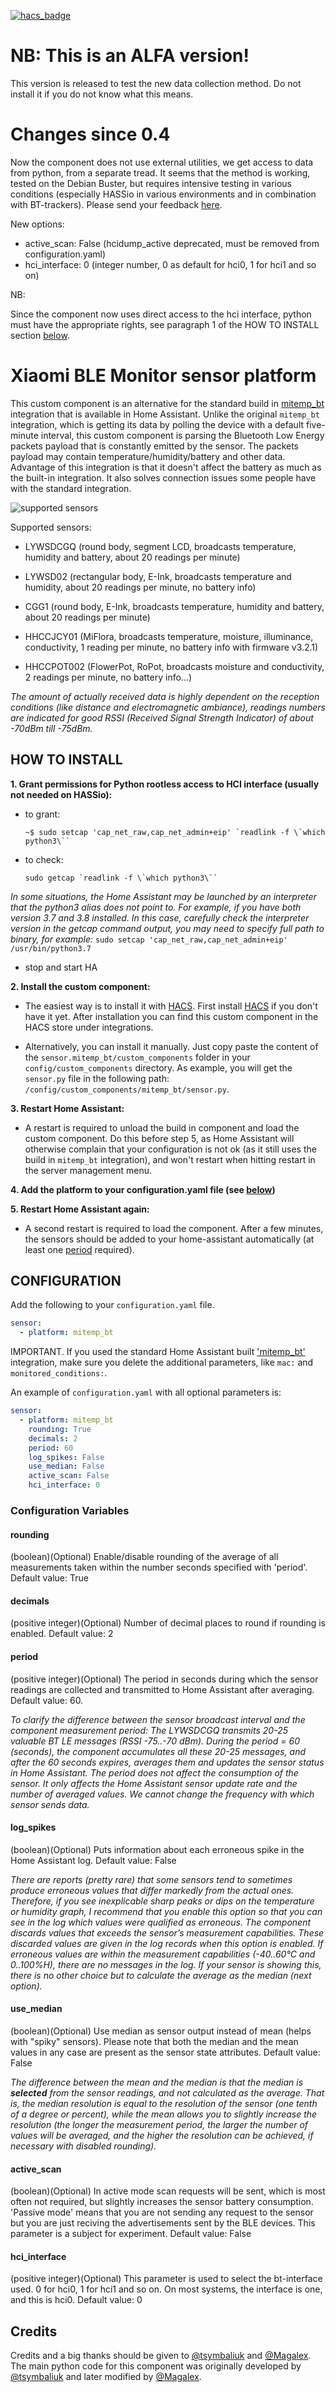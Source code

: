 
[![hacs_badge](https://img.shields.io/badge/HACS-Custom-orange.svg)](https://github.com/custom-components/hacs)

# NB: This is an ALFA version!

This version is released to test the new data collection method.
Do not install it if you do not know what this means.

# Changes since 0.4

Now the component does not use external utilities, we get access to data from python, from a separate tread.
It seems that the method is working, tested on the Debian Buster, but requires intensive testing in various conditions (especially HASSio in various environments and in combination with BT-trackers).
Please send your feedback [here](https://github.com/custom-components/sensor.mitemp_bt/issues/29).

New options:

- active_scan: False (hcidump_active deprecated, must be removed from configuration.yaml)
- hci_interface: 0 (integer number, 0 as default for hci0, 1 for hci1 and so on)

NB:

Since the component now uses direct access to the hci interface, python must have the appropriate rights, see paragraph 1 of the HOW TO INSTALL section [below](#how-to-install).

# Xiaomi BLE Monitor sensor platform

This custom component is an alternative for the standard build in [mitemp_bt](https://www.home-assistant.io/integrations/mitemp_bt/) integration that is available in Home Assistant. Unlike the original `mitemp_bt` integration, which is getting its data by polling the device with a default five-minute interval, this custom component is parsing the Bluetooth Low Energy packets payload that is constantly emitted by the sensor. The packets payload may contain temperature/humidity/battery and other data. Advantage of this integration is that it doesn't affect the battery as much as the built-in integration. It also solves connection issues some people have with the standard integration.

![supported sensors](https://raw.github.com/custom-components/sensor.mitemp_bt/master/sensors.jpg)

Supported sensors:

- LYWSDCGQ
 (round body, segment LCD, broadcasts temperature, humidity and battery, about 20 readings per minute)

- LYWSD02
 (rectangular body, E-Ink, broadcasts temperature and humidity, about 20 readings per minute, no battery info)

- CGG1
 (round body, E-Ink, broadcasts temperature, humidity and battery, about 20 readings per minute)

- HHCCJCY01
 (MiFlora, broadcasts temperature, moisture, illuminance, conductivity, 1 reading per minute, no battery info with firmware v3.2.1)

- HHCCPOT002
 (FlowerPot, RoPot, broadcasts moisture and conductivity, 2 readings per minute, no battery info...)

 *The amount of actually received data is highly dependent on the reception conditions (like distance and electromagnetic ambiance), readings numbers are indicated for good RSSI (Received Signal Strength Indicator) of about -70dBm till -75dBm.*

## HOW TO INSTALL

**1. Grant permissions for Python rootless access to HCI interface (usually not needed on HASSio):**

- to grant:

     ```shell
     ~$ sudo setcap 'cap_net_raw,cap_net_admin+eip' `readlink -f \`which python3\``
     ```

- to check:

     ```shell
     sudo getcap `readlink -f \`which python3\``
     ```

*In some situations, the Home Assistant may be launched by an interpreter that the python3 alias does not point to. For example, if you have both version 3.7 and 3.8 installed. In this case, carefully check the interpreter version in the getcap command output, you may need to specify full path to binary, for example:*
`sudo setcap 'cap_net_raw,cap_net_admin+eip' /usr/bin/python3.7`

- stop and start HA

**2. Install the custom component:**

- The easiest way is to install it with [HACS](https://hacs.netlify.com/). First install [HACS](https://hacs.netlify.com/) if you don't have it yet. After installation you can find this custom component in the HACS store under integrations.

- Alternatively, you can install it manually. Just copy paste the content of the `sensor.mitemp_bt/custom_components` folder in your `config/custom_components` directory.
     As example, you will get the `sensor.py` file in the following path: `/config/custom_components/mitemp_bt/sensor.py`.

**3. Restart Home Assistant:**

- A restart is required to unload the build in component and load the custom component. Do this before step 5, as Home Assistant will otherwise complain that your configuration is not ok (as it still uses the build in `mitemp_bt` integration), and won't restart when hitting restart in the server management menu.

**4. Add the platform to your configuration.yaml file (see [below](#configuration))**

**5. Restart Home Assistant again:**

- A second restart is required to load the component. After a few minutes, the sensors should be added to your home-assistant automatically (at least one [period](#period) required).

## CONFIGURATION

Add the following to your `configuration.yaml` file.

```yaml
sensor:
  - platform: mitemp_bt
```

IMPORTANT. If you used the standard Home Assistant built ['mitemp_bt'](https://www.home-assistant.io/integrations/mitemp_bt/) integration, make sure you delete the additional parameters, like `mac:` and `monitored_conditions:`.

An example of `configuration.yaml` with all optional parameters is:

```yaml
sensor:
  - platform: mitemp_bt
    rounding: True
    decimals: 2
    period: 60
    log_spikes: False
    use_median: False
    active_scan: False
    hci_interface: 0
```

### Configuration Variables

#### rounding

  (boolean)(Optional) Enable/disable rounding of the average of all measurements taken within the number seconds specified with 'period'. Default value: True

#### decimals

  (positive integer)(Optional) Number of decimal places to round if rounding is enabled. Default value: 2

#### period

  (positive integer)(Optional) The period in seconds during which the sensor readings are collected and transmitted to Home Assistant after averaging. Default value: 60.

  *To clarify the difference between the sensor broadcast interval and the component measurement period: The LYWSDCGQ transmits 20-25 valuable BT LE messages (RSSI -75..-70 dBm). During the period = 60 (seconds), the component accumulates all these 20-25 messages, and after the 60 seconds expires, averages them and updates the sensor status in Home Assistant. The period does not affect the consumption of the sensor. It only affects the Home Assistant sensor update rate and the number of averaged values. We cannot change the frequency with which sensor sends data.*

#### log_spikes

  (boolean)(Optional) Puts information about each erroneous spike in the Home Assistant log. Default value: False
  
  *There are reports (pretty rare) that some sensors tend to sometimes produce erroneous values that differ markedly from the actual ones. Therefore, if you see inexplicable sharp peaks or dips on the temperature or humidity graph, I recommend that you enable this option so that you can see in the log which values were qualified as erroneous. The component discards values that exceeds the sensor’s measurement capabilities. These discarded values are given in the log records when this option is enabled. If erroneous values are within the measurement capabilities (-40..60°C and 0..100%H), there are no messages in the log. If your sensor is showing this, there is no other choice but to calculate the average as the median (next option).*

#### use_median

  (boolean)(Optional) Use median as sensor output instead of mean (helps with "spiky" sensors). Please note that both the median and the mean values in any case are present as the sensor state attributes. Default value: False
  
  *The difference between the mean and the median is that the median is **selected** from the sensor readings, and not calculated as the average. That is, the median resolution is equal to the resolution of the sensor (one tenth of a degree or percent), while the mean allows you to slightly increase the resolution (the longer the measurement period, the larger the number of values will be averaged, and the higher the resolution can be achieved, if necessary with disabled rounding).*

#### active_scan

  (boolean)(Optional) In active mode scan requests will be sent, which is most often not required, but slightly increases the sensor battery consumption. 'Passive mode' means that you are not sending any request to the sensor but you are just reciving the advertisements sent by the BLE devices. This parameter is a subject for experiment. Default value: False

#### hci_interface

  (positive integer)(Optional) This parameter is used to select the bt-interface used. 0 for hci0, 1 for hci1 and so on. On most systems, the interface is one, and this is hci0. Default value: 0

## Credits

Credits and a big thanks should be given to [@tsymbaliuk](https://community.home-assistant.io/u/tsymbaliuk) and [@Magalex](https://community.home-assistant.io/u/Magalex). The main python code for this component was originally developed by [@tsymbaliuk](https://community.home-assistant.io/u/tsymbaliuk) and later modified by [@Magalex](https://community.home-assistant.io/u/Magalex).
